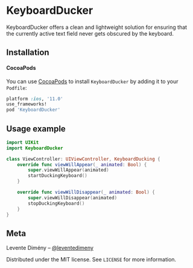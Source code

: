 # KeyboardDucker
KeyboardDucker offers a clean and lightweight solution for ensuring that the currently active text field never gets obscured by the keyboard.

## Installation

#### CocoaPods
You can use [CocoaPods](http://cocoapods.org/) to install `KeyboardDucker` by adding it to your `Podfile`:

```ruby
platform :ios, '11.0'
use_frameworks!
pod 'KeyboardDucker'
```
## Usage example

```swift
import UIKit
import KeyboardDucker 

class ViewController: UIViewController, KeyboardDucking {
    override func viewWillAppear(_ animated: Bool) {
        super.viewWillAppear(animated)
        startDuckingKeyboard()
    }

    override func viewWillDisappear(_ animated: Bool) {
        super.viewWillDisappear(animated)
        stopDuckingKeyboard()
    }
}
```

## Meta

Levente Dimény – [@leventedimeny](https://twitter.com/leventedimeny)

Distributed under the MIT license. See ``LICENSE`` for more information.
